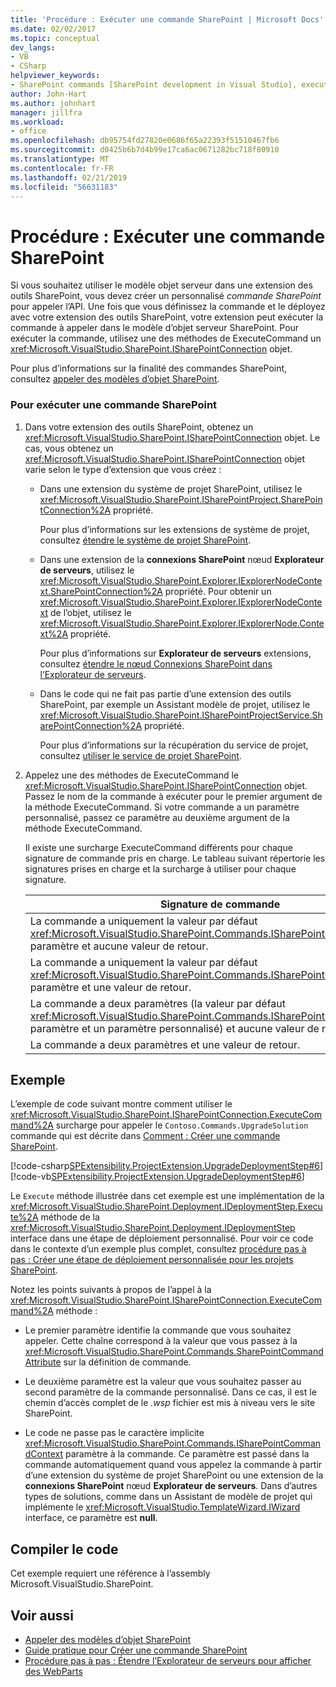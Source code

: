```yaml
---
title: 'Procédure : Exécuter une commande SharePoint | Microsoft Docs'
ms.date: 02/02/2017
ms.topic: conceptual
dev_langs:
- VB
- CSharp
helpviewer_keywords:
- SharePoint commands [SharePoint development in Visual Studio], executing
author: John-Hart
ms.author: johnhart
manager: jillfra
ms.workload:
- office
ms.openlocfilehash: db95754fd27820e0686f65a22393f51510467fb6
ms.sourcegitcommit: d0425b6b7d4b99e17ca6ac0671282bc718f80910
ms.translationtype: MT
ms.contentlocale: fr-FR
ms.lasthandoff: 02/21/2019
ms.locfileid: "56631183"
---
```

# <a name="how-to-execute-a-sharepoint-command"></a>Procédure : Exécuter une commande SharePoint
  Si vous souhaitez utiliser le modèle objet serveur dans une extension des outils SharePoint, vous devez créer un personnalisé *commande SharePoint* pour appeler l’API. Une fois que vous définissez la commande et le déployez avec votre extension des outils SharePoint, votre extension peut exécuter la commande à appeler dans le modèle d’objet serveur SharePoint. Pour exécuter la commande, utilisez une des méthodes de ExecuteCommand un <xref:Microsoft.VisualStudio.SharePoint.ISharePointConnection> objet.

 Pour plus d’informations sur la finalité des commandes SharePoint, consultez [appeler des modèles d’objet SharePoint](../sharepoint/calling-into-the-sharepoint-object-models.md).

### <a name="to-execute-a-sharepoint-command"></a>Pour exécuter une commande SharePoint

1.  Dans votre extension des outils SharePoint, obtenez un <xref:Microsoft.VisualStudio.SharePoint.ISharePointConnection> objet. Le cas, vous obtenez un <xref:Microsoft.VisualStudio.SharePoint.ISharePointConnection> objet varie selon le type d’extension que vous créez :

    -   Dans une extension du système de projet SharePoint, utilisez le <xref:Microsoft.VisualStudio.SharePoint.ISharePointProject.SharePointConnection%2A> propriété.

         Pour plus d’informations sur les extensions de système de projet, consultez [étendre le système de projet SharePoint](../sharepoint/extending-the-sharepoint-project-system.md).

    -   Dans une extension de la **connexions SharePoint** nœud **Explorateur de serveurs**, utilisez le <xref:Microsoft.VisualStudio.SharePoint.Explorer.IExplorerNodeContext.SharePointConnection%2A> propriété. Pour obtenir un <xref:Microsoft.VisualStudio.SharePoint.Explorer.IExplorerNodeContext> de l’objet, utilisez le <xref:Microsoft.VisualStudio.SharePoint.Explorer.IExplorerNode.Context%2A> propriété.

         Pour plus d’informations sur **Explorateur de serveurs** extensions, consultez [étendre le nœud Connexions SharePoint dans l’Explorateur de serveurs](../sharepoint/extending-the-sharepoint-connections-node-in-server-explorer.md).

    -   Dans le code qui ne fait pas partie d’une extension des outils SharePoint, par exemple un Assistant modèle de projet, utilisez le <xref:Microsoft.VisualStudio.SharePoint.ISharePointProjectService.SharePointConnection%2A> propriété.

         Pour plus d’informations sur la récupération du service de projet, consultez [utiliser le service de projet SharePoint](../sharepoint/using-the-sharepoint-project-service.md).

2.  Appelez une des méthodes de ExecuteCommand le <xref:Microsoft.VisualStudio.SharePoint.ISharePointConnection> objet. Passez le nom de la commande à exécuter pour le premier argument de la méthode ExecuteCommand. Si votre commande a un paramètre personnalisé, passez ce paramètre au deuxième argument de la méthode ExecuteCommand.

     Il existe une surcharge ExecuteCommand différents pour chaque signature de commande pris en charge. Le tableau suivant répertorie les signatures prises en charge et la surcharge à utiliser pour chaque signature.

    |Signature de commande|Surcharge ExecuteCommand à utiliser|
    |-----------------------|------------------------------------|
    |La commande a uniquement la valeur par défaut <xref:Microsoft.VisualStudio.SharePoint.Commands.ISharePointCommandContext> paramètre et aucune valeur de retour.|<xref:Microsoft.VisualStudio.SharePoint.ISharePointConnection.ExecuteCommand%2A>|
    |La commande a uniquement la valeur par défaut <xref:Microsoft.VisualStudio.SharePoint.Commands.ISharePointCommandContext> paramètre et une valeur de retour.|<xref:Microsoft.VisualStudio.SharePoint.ISharePointConnection.ExecuteCommand%2A>|
    |La commande a deux paramètres (la valeur par défaut <xref:Microsoft.VisualStudio.SharePoint.Commands.ISharePointCommandContext> paramètre et un paramètre personnalisé) et aucune valeur de retour.|<xref:Microsoft.VisualStudio.SharePoint.ISharePointConnection.ExecuteCommand%2A>|
    |La commande a deux paramètres et une valeur de retour.|<xref:Microsoft.VisualStudio.SharePoint.ISharePointConnection.ExecuteCommand%2A>|

## <a name="example"></a>Exemple
 L’exemple de code suivant montre comment utiliser le <xref:Microsoft.VisualStudio.SharePoint.ISharePointConnection.ExecuteCommand%2A> surcharge pour appeler le `Contoso.Commands.UpgradeSolution` commande qui est décrite dans [Comment : Créer une commande SharePoint](../sharepoint/how-to-create-a-sharepoint-command.md).

 [!code-csharp[SPExtensibility.ProjectExtension.UpgradeDeploymentStep#6](../sharepoint/codesnippet/CSharp/UpgradeDeploymentStep/deploymentstepextension/upgradestep.cs#6)]
 [!code-vb[SPExtensibility.ProjectExtension.UpgradeDeploymentStep#6](../sharepoint/codesnippet/VisualBasic/upgradedeploymentstep/deploymentstepextension/upgradestep.vb#6)]

 Le `Execute` méthode illustrée dans cet exemple est une implémentation de la <xref:Microsoft.VisualStudio.SharePoint.Deployment.IDeploymentStep.Execute%2A> méthode de la <xref:Microsoft.VisualStudio.SharePoint.Deployment.IDeploymentStep> interface dans une étape de déploiement personnalisé. Pour voir ce code dans le contexte d’un exemple plus complet, consultez [procédure pas à pas : Créer une étape de déploiement personnalisée pour les projets SharePoint](../sharepoint/walkthrough-creating-a-custom-deployment-step-for-sharepoint-projects.md).

 Notez les points suivants à propos de l’appel à la <xref:Microsoft.VisualStudio.SharePoint.ISharePointConnection.ExecuteCommand%2A> méthode :

-   Le premier paramètre identifie la commande que vous souhaitez appeler. Cette chaîne correspond à la valeur que vous passez à la <xref:Microsoft.VisualStudio.SharePoint.Commands.SharePointCommandAttribute> sur la définition de commande.

-   Le deuxième paramètre est la valeur que vous souhaitez passer au second paramètre de la commande personnalisé. Dans ce cas, il est le chemin d’accès complet de le *.wsp* fichier est mis à niveau vers le site SharePoint.

-   Le code ne passe pas le caractère implicite <xref:Microsoft.VisualStudio.SharePoint.Commands.ISharePointCommandContext> paramètre à la commande. Ce paramètre est passé dans la commande automatiquement quand vous appelez la commande à partir d’une extension du système de projet SharePoint ou une extension de la **connexions SharePoint** nœud **Explorateur de serveurs**. Dans d’autres types de solutions, comme dans un Assistant de modèle de projet qui implémente le <xref:Microsoft.VisualStudio.TemplateWizard.IWizard> interface, ce paramètre est **null**.

## <a name="compile-the-code"></a>Compiler le code
 Cet exemple requiert une référence à l’assembly Microsoft.VisualStudio.SharePoint.

## <a name="see-also"></a>Voir aussi
- [Appeler des modèles d’objet SharePoint](../sharepoint/calling-into-the-sharepoint-object-models.md)
- [Guide pratique pour Créer une commande SharePoint](../sharepoint/how-to-create-a-sharepoint-command.md)
- [Procédure pas à pas : Étendre l’Explorateur de serveurs pour afficher des WebParts](../sharepoint/walkthrough-extending-server-explorer-to-display-web-parts.md)
